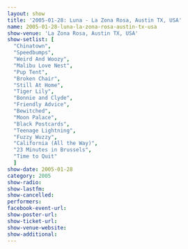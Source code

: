 ```yaml
---
layout: show
title: '2005-01-28: Luna - La Zona Rosa, Austin TX, USA'
name: 2005-01-28-luna-la-zona-rosa-austin-tx-usa
show-venue: 'La Zona Rosa, Austin TX, USA'
show-setlist: [
  "Chinatown",
  "Speedbumps",
  "Weird And Woozy",
  "Malibu Love Nest",
  "Pup Tent",
  "Broken Chair",
  "Still At Home",
  "Tiger Lily",
  "Bonnie and Clyde",
  "Friendly Advice",
  "Bewitched",
  "Moon Palace",
  "Black Postcards",
  "Teenage Lightning",
  "Fuzzy Wuzzy",
  "California (All the Way)",
  "23 Minutes in Brussels",
  "Time to Quit"
  ]
show-date: 2005-01-28
category: 2005
show-radio: 
show-lastfm: 
show-cancelled: 
performers: 
facebook-event-url: 
show-poster-url: 
show-ticket-url: 
show-venue-website: 
show-additional: 
---
```


